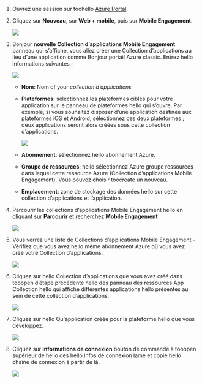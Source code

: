 
1. Ouvrez une session sur toohello [Azure Portal](https://portal.azure.com).
2. Cliquez sur **Nouveau**, sur **Web + mobile**, puis sur **Mobile Engagement**.
   
    ![](./media/mobile-engagement-create-app-in-portal-new/browse-azme-extension.png)
3. Bonjour **nouvelle Collection d’applications Mobile Engagement** panneau qui s’affiche, vous allez créer une Collection d’applications au lieu d’une application comme Bonjour portail Azure classic. Entrez hello informations suivantes :
   
    ![](./media/mobile-engagement-create-app-in-portal-new/new-azme-app.png)
   
   * **Nom**: Nom of your *collection d’applications* 
   * **Plateformes**: sélectionnez les plateformes cibles pour votre application sur le panneau de plateformes hello qui s’ouvre. Par exemple, si vous souhaitez disposer d’une application destinée aux plateformes iOS et Android, sélectionnez ces deux plateformes ; deux applications seront alors créées sous cette collection d’applications. 
     
      ![](./media/mobile-engagement-create-app-in-portal-new/choose-platform.png)
   * **Abonnement**: sélectionnez hello abonnement Azure. 
   * **Groupe de ressources**: hello sélectionnez Azure groupe ressources dans lequel cette ressource Azure (Collection d’applications Mobile Engagement). Vous pouvez choisir toocreate un nouveau.  
   * **Emplacement**: zone de stockage des données hello sur cette collection d’applications et l’application.
4. Parcourir les collections d’applications Mobile Engagement hello en cliquant sur **Parcourir** et recherchez **Mobile Engagement**
   
    ![](./media/mobile-engagement-create-app-in-portal-new/browse-mobile-engagement-menu.png)
5. Vous verrez une liste de Collections d’applications Mobile Engagement - Vérifiez que vous avez hello même abonnement Azure où vous avez créé votre Collection d’applications.
   
    ![](./media/mobile-engagement-create-app-in-portal-new/browse-mobile-engagement.png)
6. Cliquez sur hello Collection d’applications que vous avez créé dans tooopen d’étape précédente hello des panneau des ressources App Collection hello qui affiche différentes applications hello présentes au sein de cette collection d’applications. 
   
    ![](./media/mobile-engagement-create-app-in-portal-new/mobile-engagement-app-collection.png)
7. Cliquez sur hello Qu'application créée pour la plateforme hello que vous développez. 
   
    ![](./media/mobile-engagement-create-app-in-portal-new/mobile-engagement-app.png)
8. Cliquez sur **informations de connexion** bouton de commande à tooopen supérieur de hello des hello Infos de connexion lame et copie hello chaîne de connexion à partir de là. 
   
    ![](./media/mobile-engagement-create-app-in-portal-new/app-connection-info.png)

